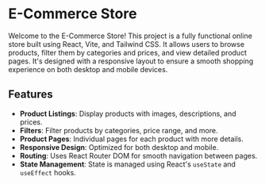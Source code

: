 # E-Commerce Store

Welcome to the E-Commerce Store! This project is a fully functional online store built using React, Vite, and Tailwind CSS. It allows users to browse products, filter them by categories and prices, and view detailed product pages. It's designed with a responsive layout to ensure a smooth shopping experience on both desktop and mobile devices.

## Features

- **Product Listings**: Display products with images, descriptions, and prices.
- **Filters**: Filter products by categories, price range, and more.
- **Product Pages**: Individual pages for each product with more details.
- **Responsive Design**: Optimized for both desktop and mobile.
- **Routing**: Uses React Router DOM for smooth navigation between pages.
- **State Management**: State is managed using React's `useState` and `useEffect` hooks.

